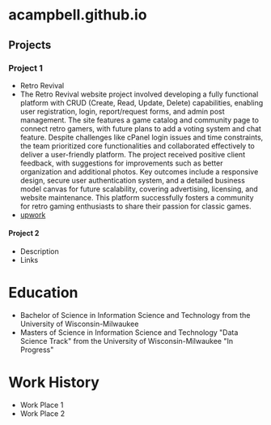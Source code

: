 # acampbell.github.io

## Projects
### Project 1
- Retro Revival
- The Retro Revival website project involved developing a fully functional platform with CRUD (Create, Read, Update, Delete) capabilities, enabling user registration, login, report/request forms, and admin post management. The site features a game catalog and community page to connect retro gamers, with future plans to add a voting system and chat feature. Despite challenges like cPanel login issues and time constraints, the team prioritized core functionalities and collaborated effectively to deliver a user-friendly platform. The project received positive client feedback, with suggestions for improvements such as better organization and additional photos. Key outcomes include a responsive design, secure user authentication system, and a detailed business model canvas for future scalability, covering advertising, licensing, and website maintenance. This platform successfully fosters a community for retro gaming enthusiasts to share their passion for classic games.
- [upwork](https://panthers-my.sharepoint.com/:b:/r/personal/campb575_uwm_edu/Documents/Attachments/FP%26P%20Retro%20Revival%20Presentation.pdf?csf=1&web=1&e=msDfEs)
#### Project 2
- Description
- Links
# Education
- Bachelor of Science in Information Science and Technology from the University of Wisconsin-Milwaukee
- Masters of Science in Information Science and Technology "Data Science Track" from the University of Wisconsin-Milwaukee "In Progress" 
# Work History
- Work Place 1
- Work Place 2
